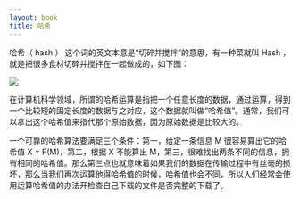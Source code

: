 ```yaml
---
layout: book
title: 哈希
---
```


哈希（ hash ） 这个词的英文本意是“切碎并搅拌”的意思，有一种菜就叫 Hash ，就是把很多食材切碎并搅拌在一起做成的，如下图：

![](http://peterpic.qiniudn.com/hash_dish.jpg)


在计算机科学领域，所谓的哈希运算是指把一个任意长度的数据，通过运算，得到一个比较短的固定长度的数据与之对应，这个数据就叫做“哈希值”。通常，我们可以拿出这个哈希值来指代那个原始数据，因为原始数据是比较大的。

一个可靠的哈希算法要满足三个条件：第一，给定一条信息 M 很容易算出它的哈希值 X = F(M)，第二，根据 X 不能算出 M，第三，很难找出两条不同的信息，拥有相同的哈希值。那么第三点也就意味着如果我们的数据在传输过程中有丝毫的损坏，那么当我们再次运算他得哈希值的时候，哈希值也会不同，所以人们经常会使用运算哈希值的办法开检查自己下载的文件是否完整的下载了。